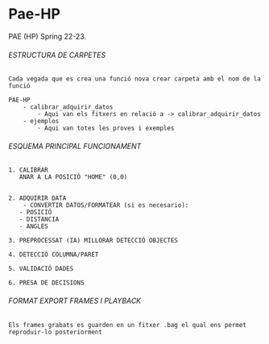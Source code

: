 # Pae-HP
PAE (HP) Spring 22-23.

###### ESTRUCTURA DE CARPETES ######

    Cada vegada que es crea una funció nova crear carpeta amb el nom de la funció 

    PAE-HP
        - calibrar_adquirir_datos
            · Aqui van els fitxers en relació a -> calibrar_adquirir_datos
        - ejemplos
            · Aqui van totes les proves i exemples

###### ESQUEMA PRINCIPAL FUNCIONAMENT ######

    1. CALIBRAR 
       ANAR A LA POSICIÓ "HOME" (0,0)
       
    
    2. ADQUIRIR DATA
        - CONVERTIR DATOS/FORMATEAR (si es necesario):
       - POSICIÓ
       - DISTANCIA
       - ANGLES

    3. PREPROCESSAT (IA) MILLORAR DETECCIÓ OBJECTES

    4. DETECCIÓ COLUMNA/PARET

    5. VALIDACIÓ DADES

    6. PRESA DE DECISIONS  


###### FORMAT EXPORT FRAMES I PLAYBACK ######

    Els frames grabats es guarden en un fitxer .bag el qual ens permet reproduir-lo posteriorment
    